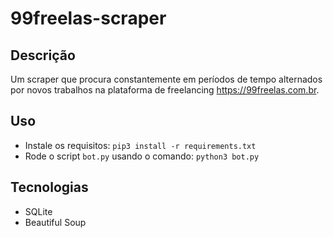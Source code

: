 # 99freelas-scraper
## Descrição
Um scraper que procura constantemente em períodos de tempo alternados por novos trabalhos na plataforma de freelancing https://99freelas.com.br.

## Uso
* Instale os requisitos: `pip3 install -r requirements.txt`
* Rode o script `bot.py` usando o comando: `python3 bot.py`

## Tecnologias
* SQLite
* Beautiful Soup
